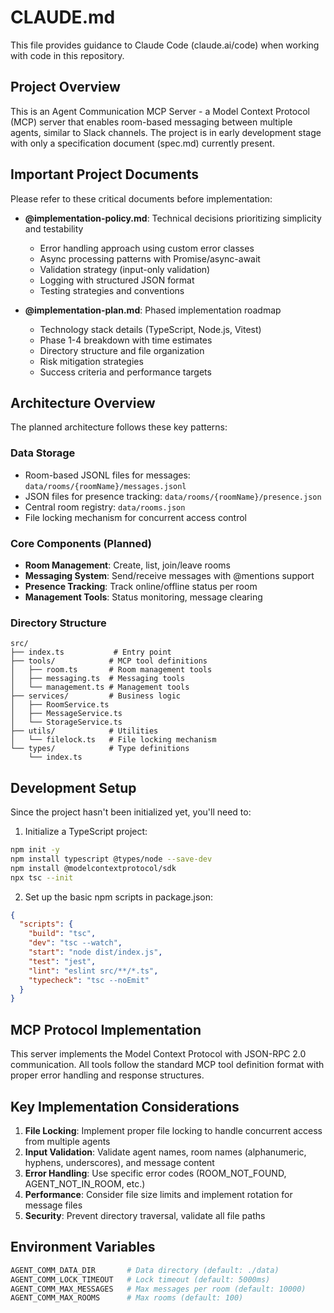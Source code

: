 # CLAUDE.md

This file provides guidance to Claude Code (claude.ai/code) when working with code in this repository.

## Project Overview

This is an Agent Communication MCP Server - a Model Context Protocol (MCP) server that enables room-based messaging between multiple agents, similar to Slack channels. The project is in early development stage with only a specification document (spec.md) currently present.

## Important Project Documents

Please refer to these critical documents before implementation:

- **@implementation-policy.md**: Technical decisions prioritizing simplicity and testability
  - Error handling approach using custom error classes
  - Async processing patterns with Promise/async-await
  - Validation strategy (input-only validation)
  - Logging with structured JSON format
  - Testing strategies and conventions

- **@implementation-plan.md**: Phased implementation roadmap
  - Technology stack details (TypeScript, Node.js, Vitest)
  - Phase 1-4 breakdown with time estimates
  - Directory structure and file organization
  - Risk mitigation strategies
  - Success criteria and performance targets

## Architecture Overview

The planned architecture follows these key patterns:

### Data Storage
- Room-based JSONL files for messages: `data/rooms/{roomName}/messages.jsonl`
- JSON files for presence tracking: `data/rooms/{roomName}/presence.json`
- Central room registry: `data/rooms.json`
- File locking mechanism for concurrent access control

### Core Components (Planned)
- **Room Management**: Create, list, join/leave rooms
- **Messaging System**: Send/receive messages with @mentions support
- **Presence Tracking**: Track online/offline status per room
- **Management Tools**: Status monitoring, message clearing

### Directory Structure
```
src/
├── index.ts           # Entry point
├── tools/            # MCP tool definitions
│   ├── room.ts       # Room management tools
│   ├── messaging.ts  # Messaging tools
│   └── management.ts # Management tools
├── services/         # Business logic
│   ├── RoomService.ts
│   ├── MessageService.ts
│   └── StorageService.ts
├── utils/            # Utilities
│   └── filelock.ts   # File locking mechanism
└── types/            # Type definitions
    └── index.ts
```

## Development Setup

Since the project hasn't been initialized yet, you'll need to:

1. Initialize a TypeScript project:
```bash
npm init -y
npm install typescript @types/node --save-dev
npm install @modelcontextprotocol/sdk
npx tsc --init
```

2. Set up the basic npm scripts in package.json:
```json
{
  "scripts": {
    "build": "tsc",
    "dev": "tsc --watch",
    "start": "node dist/index.js",
    "test": "jest",
    "lint": "eslint src/**/*.ts",
    "typecheck": "tsc --noEmit"
  }
}
```

## MCP Protocol Implementation

This server implements the Model Context Protocol with JSON-RPC 2.0 communication. All tools follow the standard MCP tool definition format with proper error handling and response structures.

## Key Implementation Considerations

1. **File Locking**: Implement proper file locking to handle concurrent access from multiple agents
2. **Input Validation**: Validate agent names, room names (alphanumeric, hyphens, underscores), and message content
3. **Error Handling**: Use specific error codes (ROOM_NOT_FOUND, AGENT_NOT_IN_ROOM, etc.)
4. **Performance**: Consider file size limits and implement rotation for message files
5. **Security**: Prevent directory traversal, validate all file paths

## Environment Variables

```bash
AGENT_COMM_DATA_DIR       # Data directory (default: ./data)
AGENT_COMM_LOCK_TIMEOUT   # Lock timeout (default: 5000ms)
AGENT_COMM_MAX_MESSAGES   # Max messages per room (default: 10000)
AGENT_COMM_MAX_ROOMS      # Max rooms (default: 100)
```